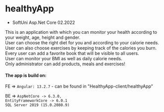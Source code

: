 # healthyApp
- SoftUni Asp.Net Core 02.2022

Тhis is an application with which you can monitor your health according to your weight, age, height and gender.\
User can choose the right diet for you and according to your calorie needs.\
User can also choose exercises by keeping track of the calories you burn.\
Every user can add a favorite book that will be visible to all users.\
User can monitor your BMI as well as daily calorie needs.\
Only administrator can add products, meals and exercises!

#### The app is build on:
  FE => `Angular: 13.2.7` - can be found in "HealthyApp-client/healthyApp"
  
  BE =>
    `AspNetCore -> 6.3.0,`\
    `EntityFrameworkCore -> 6.0.1`\
    `SQL Server 2019 (15.0.2080.9)`


